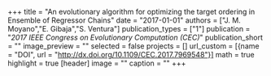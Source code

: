 +++
title = "An evolutionary algorithm for optimizing the target ordering in Ensemble of Regressor Chains"
date = "2017-01-01"
authors = ["J. M. Moyano","E. Gibaja","S. Ventura"]
publication_types = ["1"]
publication = "_2017 IEEE Congress on Evolutionary Computation (CEC)_"
publication_short = ""
image_preview = ""
selected = false
projects = []
url_custom = [{name = "DOI", url = "http://dx.doi.org/10.1109/CEC.2017.7969548"}]
math = true
highlight = true
[header]
image = ""
caption = ""
+++

